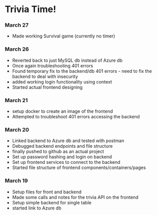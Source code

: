 # Trivia Time!

### March 27

- Made working Survival game (currently no timer)

### March 26

- Reverted back to just MySQL db instead of Azure db
- Once again troubleshooting 401 errors
- Found temporary fix to the backend/db 401 errors - need to fix the backend to deal with insecurity
- added working login functionality using context
- Started actual frontend designing

### March 21

- setup docker to create an image of the frontend
- Attempted to troubleshoot 401 errors accessing the backend

### March 20

- Linked backend to Azure db and tested with postman
- Debugged backend endpoints and file structure
- finally pushed to github as an actual project
- Set up password hashing and login on backend
- Set up frontend services to connect to the backend
- Started file structure of frontend components/containers/pages

### March 19

- Setup files for front and backend
- Made some calls and notes for the trivia API on the frontend
- Setup simple backend for single table
- started link to Azure db
